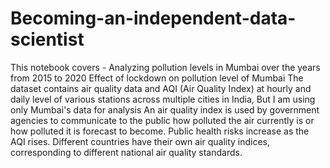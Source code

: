 # Becoming-an-independent-data-scientist
This notebook covers -
Analyzing pollution levels in Mumbai over the years from 2015 to 2020
Effect of lockdown on pollution level of Mumbai
The dataset contains air quality data and AQI (Air Quality Index) at hourly and daily level of various stations across multiple cities in India, But I am using only Mumbai's data for analysis
An air quality index is used by government agencies to communicate to the public how polluted the air currently is or how polluted it is forecast to become. Public health risks increase as the AQI rises. Different countries have their own air quality indices, corresponding to different national air quality standards.
